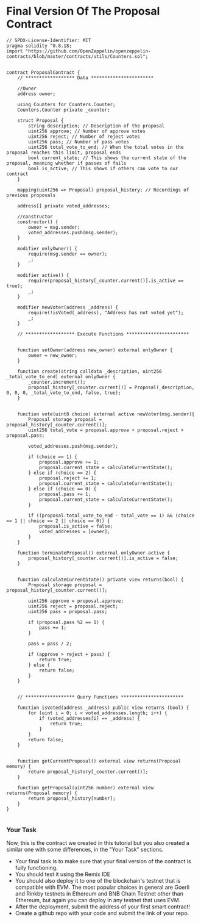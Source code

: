 # Final Version Of The Proposal Contract

```solidity
// SPDX-License-Identifier: MIT
pragma solidity ^0.8.18;
import "https://github.com/OpenZeppelin/openzeppelin-contracts/blob/master/contracts/utils/Counters.sol";


contract ProposalContract {
    // ****************** Data ***********************

    //Owner
    address owner;

    using Counters for Counters.Counter;
    Counters.Counter private _counter;

    struct Proposal {
        string description; // Description of the proposal
        uint256 approve; // Number of approve votes
        uint256 reject; // Number of reject votes
        uint256 pass; // Number of pass votes
        uint256 total_vote_to_end; // When the total votes in the proposal reaches this limit, proposal ends
        bool current_state; // This shows the current state of the proposal, meaning whether if passes of fails
        bool is_active; // This shows if others can vote to our contract
    }

    mapping(uint256 => Proposal) proposal_history; // Recordings of previous proposals

    address[] private voted_addresses; 

    //constructor
    constructor() {
        owner = msg.sender;
        voted_addresses.push(msg.sender);
    }

    modifier onlyOwner() {
        require(msg.sender == owner);
        _;
    }

    modifier active() {
        require(proposal_history[_counter.current()].is_active == true);
        _;
    }

    modifier newVoter(address _address) {
        require(!isVoted(_address), "Address has not voted yet");
        _;
    }

    // ****************** Execute Functions ***********************


    function setOwner(address new_owner) external onlyOwner {
        owner = new_owner;
    }

    function create(string calldata _description, uint256 _total_vote_to_end) external onlyOwner {
        _counter.increment();
        proposal_history[_counter.current()] = Proposal(_description, 0, 0, 0, _total_vote_to_end, false, true);
    }
    

    function vote(uint8 choice) external active newVoter(msg.sender){
        Proposal storage proposal = proposal_history[_counter.current()];
        uint256 total_vote = proposal.approve + proposal.reject + proposal.pass;

        voted_addresses.push(msg.sender);

        if (choice == 1) {
            proposal.approve += 1;
            proposal.current_state = calculateCurrentState();
        } else if (choice == 2) {
            proposal.reject += 1;
            proposal.current_state = calculateCurrentState();
        } else if (choice == 0) {
            proposal.pass += 1;
            proposal.current_state = calculateCurrentState();
        }

        if ((proposal.total_vote_to_end - total_vote == 1) && (choice == 1 || choice == 2 || choice == 0)) {
            proposal.is_active = false;
            voted_addresses = [owner];
        }
    }

    function terminateProposal() external onlyOwner active {
        proposal_history[_counter.current()].is_active = false;
    }


    function calculateCurrentState() private view returns(bool) {
        Proposal storage proposal = proposal_history[_counter.current()];

        uint256 approve = proposal.approve;
        uint256 reject = proposal.reject;
        uint256 pass = proposal.pass;
        
        if (proposal.pass %2 == 1) {
            pass += 1;
        }

        pass = pass / 2;

        if (approve > reject + pass) {
            return true;
        } else {
            return false;
        }
    }


    // ****************** Query Functions ***********************

    function isVoted(address _address) public view returns (bool) {
        for (uint i = 0; i < voted_addresses.length; i++) {
            if (voted_addresses[i] == _address) {
                return true;
            }
        }
        return false;
    }


    function getCurrentProposal() external view returns(Proposal memory) {
        return proposal_history[_counter.current()];
    }

    function getProposal(uint256 number) external view returns(Proposal memory) {
        return proposal_history[number];
    }
}


```

### Your Task
Now, this is the contract we created in this tutorial but you also created a similar one with some differences, in the "Your Task" sections. 
- Your final task is to make sure that your final version of the contract is fully functioning.
- You should test it using the Remix IDE
- You should also deploy it to one of the blockchain's testnet that is compatible with EVM. The most popular choices in general are Goerli and Rinkby testnets in Ethereum and BNB Chain Testnet other than Ethereum, but again you can deploy in any testnet that uses EVM.
- After the deployment, submit the address of your first smart contract!
- Create a github repo with your code and submit the link of your repo.
